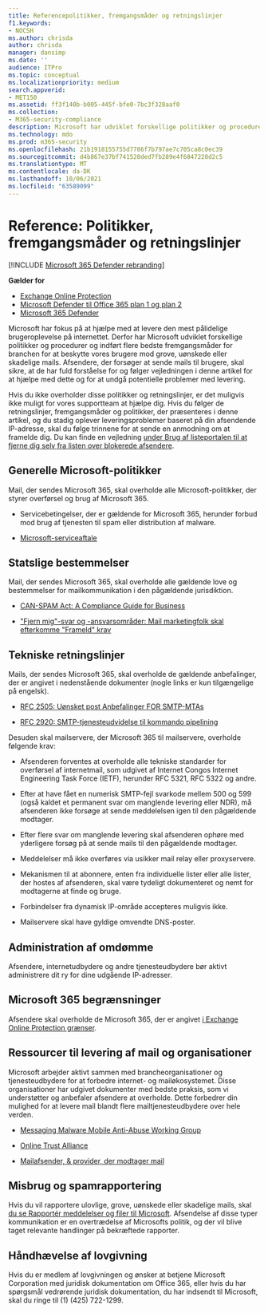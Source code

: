 ```yaml
---
title: Referencepolitikker, fremgangsmåder og retningslinjer
f1.keywords:
- NOCSH
ms.author: chrisda
author: chrisda
manager: dansimp
ms.date: ''
audience: ITPro
ms.topic: conceptual
ms.localizationpriority: medium
search.appverid:
- MET150
ms.assetid: ff3f140b-b005-445f-bfe0-7bc3f328aaf0
ms.collection:
- M365-security-compliance
description: Microsoft har udviklet forskellige politikker og procedurer og har indført flere bedste fremgangsmåder for branchen for at beskytte vores brugere mod grove, uønskede eller skadelige mails.
ms.technology: mdo
ms.prod: m365-security
ms.openlocfilehash: 21b1918155755d7786f7b797ae7c705ca8c0ec39
ms.sourcegitcommit: d4b867e37bf741528ded7fb289e4f6847228d2c5
ms.translationtype: MT
ms.contentlocale: da-DK
ms.lasthandoff: 10/06/2021
ms.locfileid: "63589099"
---
```

# <a name="reference-policies-practices-and-guidelines"></a>Reference: Politikker, fremgangsmåder og retningslinjer

[!INCLUDE [Microsoft 365 Defender rebranding](../includes/microsoft-defender-for-office.md)]

**Gælder for**
- [Exchange Online Protection](exchange-online-protection-overview.md)
- [Microsoft Defender til Office 365 plan 1 og plan 2](defender-for-office-365.md)
- [Microsoft 365 Defender](../defender/microsoft-365-defender.md)

Microsoft har fokus på at hjælpe med at levere den mest pålidelige brugeroplevelse på internettet. Derfor har Microsoft udviklet forskellige politikker og procedurer og indført flere bedste fremgangsmåder for branchen for at beskytte vores brugere mod grove, uønskede eller skadelige mails. Afsendere, der forsøger at sende mails til brugere, skal sikre, at de har fuld forståelse for og følger vejledningen i denne artikel for at hjælpe med dette og for at undgå potentielle problemer med levering.

Hvis du ikke overholder disse politikker og retningslinjer, er det muligvis ikke muligt for vores supportteam at hjælpe dig. Hvis du følger de retningslinjer, fremgangsmåder og politikker, der præsenteres i denne artikel, og du stadig oplever leveringsproblemer baseret på din afsendende IP-adresse, skal du følge trinnene for at sende en anmodning om at framelde dig. Du kan finde en vejledning [under Brug af listeportalen til at fjerne dig selv fra listen over blokerede afsendere](use-the-delist-portal-to-remove-yourself-from-the-office-365-blocked-senders-lis.md).

## <a name="general-microsoft-policies"></a>Generelle Microsoft-politikker

Mail, der sendes Microsoft 365, skal overholde alle Microsoft-politikker, der styrer overførsel og brug af Microsoft 365.

- Servicebetingelser, der er gældende for Microsoft 365, herunder forbud mod brug af tjenesten til spam eller distribution af malware.

- [Microsoft-serviceaftale](https://www.microsoft.com/servicesagreement/)

## <a name="governmental-regulations"></a>Statslige bestemmelser

Mail, der sendes Microsoft 365, skal overholde alle gældende love og bestemmelser for mailkommunikation i den pågældende jurisdiktion.

- [CAN-SPAM Act: A Compliance Guide for Business](https://www.ftc.gov/tips-advice/business-center/guidance/can-spam-act-compliance-guide-business)

- ["Fjern mig"-svar og -ansvarsområder: Mail marketingfolk skal efterkomme "Frameld" krav](https://www.lawpublish.com/ftc-emai-marketers-unsubscribe-claims.html)

## <a name="technical-guidelines"></a>Tekniske retningslinjer

Mails, der sendes Microsoft 365, skal overholde de gældende anbefalinger, der er angivet i nedenstående dokumenter (nogle links er kun tilgængelige på engelsk).

- [RFC 2505: Uønsket post Anbefalinger FOR SMTP-MTAs](https://www.ietf.org/rfc/rfc2505.txt)

- [RFC 2920: SMTP-tjenesteudvidelse til kommando pipelining](https://www.ietf.org/rfc/rfc2920.txt)

Desuden skal mailservere, der Microsoft 365 til mailservere, overholde følgende krav:

- Afsenderen forventes at overholde alle tekniske standarder for overførsel af internetmail, som udgivet af Internet Congos Internet Engineering Task Force (IETF), herunder RFC 5321, RFC 5322 og andre.

- Efter at have fået en numerisk SMTP-fejl svarkode mellem 500 og 599 (også kaldet et permanent svar om manglende levering eller NDR), må afsenderen ikke forsøge at sende meddelelsen igen til den pågældende modtager.

- Efter flere svar om manglende levering skal afsenderen ophøre med yderligere forsøg på at sende mails til den pågældende modtager.

- Meddelelser må ikke overføres via usikker mail relay eller proxyservere.

- Mekanismen til at abonnere, enten fra individuelle lister eller alle lister, der hostes af afsenderen, skal være tydeligt dokumenteret og nemt for modtagerne at finde og bruge.

- Forbindelser fra dynamisk IP-område accepteres muligvis ikke.

- Mailservere skal have gyldige omvendte DNS-poster.

## <a name="reputation-management"></a>Administration af omdømme

Afsendere, internetudbydere og andre tjenesteudbydere bør aktivt administrere dit ry for dine udgående IP-adresser.

## <a name="microsoft-365-limits"></a>Microsoft 365 begrænsninger

Afsendere skal overholde de Microsoft 365, der er angivet [i Exchange Online Protection grænser](/office365/servicedescriptions/exchange-online-protection-service-description/exchange-online-protection-limits).

## <a name="email-delivery-resources-and-organizations"></a>Ressourcer til levering af mail og organisationer

Microsoft arbejder aktivt sammen med brancheorganisationer og tjenesteudbydere for at forbedre internet- og mailøkosystemet. Disse organisationer har udgivet dokumenter med bedste praksis, som vi understøtter og anbefaler afsendere at overholde. Dette forbedrer din mulighed for at levere mail blandt flere mailtjenesteudbydere over hele verden.

- [Messaging Malware Mobile Anti-Abuse Working Group](https://www.m3aawg.org/)

- [Online Trust Alliance](https://www.internetsociety.org/ota/)

- [Mailafsender, & provider, der modtager mail](https://www.espcoalition.org/)

## <a name="abuse-and-spam-reporting"></a>Misbrug og spamrapportering

Hvis du vil rapportere ulovlige, grove, uønskede eller skadelige mails, skal [du se Rapportér meddelelser og filer til Microsoft](report-junk-email-messages-to-microsoft.md). Afsendelse af disse typer kommunikation er en overtrædelse af Microsofts politik, og der vil blive taget relevante handlinger på bekræftede rapporter.

## <a name="law-enforcement"></a>Håndhævelse af lovgivning

Hvis du er medlem af lovgivningen og ønsker at betjene Microsoft Corporation med juridisk dokumentation om Office 365, eller hvis du har spørgsmål vedrørende juridisk dokumentation, du har indsendt til Microsoft, skal du ringe til (1) (425) 722-1299.